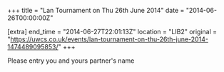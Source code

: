 +++
title = "Lan Tournament on Thu 26th June 2014"
date = "2014-06-26T00:00:00Z"

[extra]
end_time = "2014-06-27T22:01:13Z"
location = "LIB2"
original = "https://uwcs.co.uk/events/lan-tournament-on-thu-26th-june-2014-1474489095853/"
+++

Please entry you and yours partner's name

